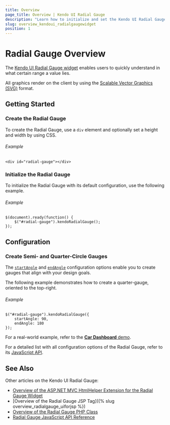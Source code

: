 ```yaml
---
title: Overview
page_title: Overview | Kendo UI Radial Gauge  
description: "Learn how to initialize and set the Kendo UI Radial Gauge."
slug: overview_kendoui_radialgaugewidget
position: 1
---
```


# Radial Gauge Overview

The [Kendo UI Radial Gauge widget](http://demos.telerik.com/kendo-ui/radial-gauge/index) enables users to quickly understand in what certain range a value lies.

All graphics render on the client by using the [Scalable Vector Graphics (SVG)](https://en.wikipedia.org/wiki/Scalable_Vector_Graphics) format.

## Getting Started

### Create the Radial Gauge

To create the Radial Gauge, use a `div` element and optionally set a height and width by using CSS.

###### Example

    <div id="radial-gauge"></div>

### Initialize the Radial Gauge

To initialize the Radial Gauge with its default configuration, use the following example.

###### Example

	$(document).ready(function() {
    	$("#radial-gauge").kendoRadialGauge();
   	});

## Configuration

### Create Semi- and Quarter-Circle Gauges

The [`startAngle`](/api/dataviz/radialgauge#scale.startAngle) and [`endAngle`](/api/dataviz/radialgauge#scale.endAngle) configuration options enable you to create gauges that align with your design goals.

The following example demonstrates how to create a quarter-gauge, oriented to the top-right.

###### Example

    $("#radial-gauge").kendoRadialGauge({
        startAngle: 90,
        endAngle: 180
    });

For a real-world example, refer to the [**Car Dashboard** demo](http://demos.telerik.com/kendo-ui/radial-gauge/car-dashboard).

For a detailed list with all configuration options of the Radial Gauge, refer to its [JavaScript API](/api/dataviz/radialgauge).

## See Also

Other articles on the Kendo UI Radial Gauge:

* [Overview of the ASP.NET MVC HtmlHelper Extension for the Radial Gauge Widget](/aspnet-mvc/helpers/radialgauge/overview)
* [Overview of the Radial Gauge JSP Tag]({% slug overview_radialgauge_uiforjsp %})
* [Overview of the Radial Gauge PHP Class](/php/widgets/radialgauge/overview)
* [Radial Gauge JavaScript API Reference](/api/javascript/dataviz/ui/radialgauge)
